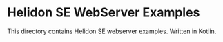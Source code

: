 # Helidon SE WebServer Examples

This directory contains Helidon SE webserver examples. Written in Kotlin.
